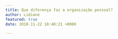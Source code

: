 ```yaml
---
title: Que diferença faz a organização pessoal?
author: Lidiane
featured: true
date: 2018-11-22 18:40:21 +0000

---
```

